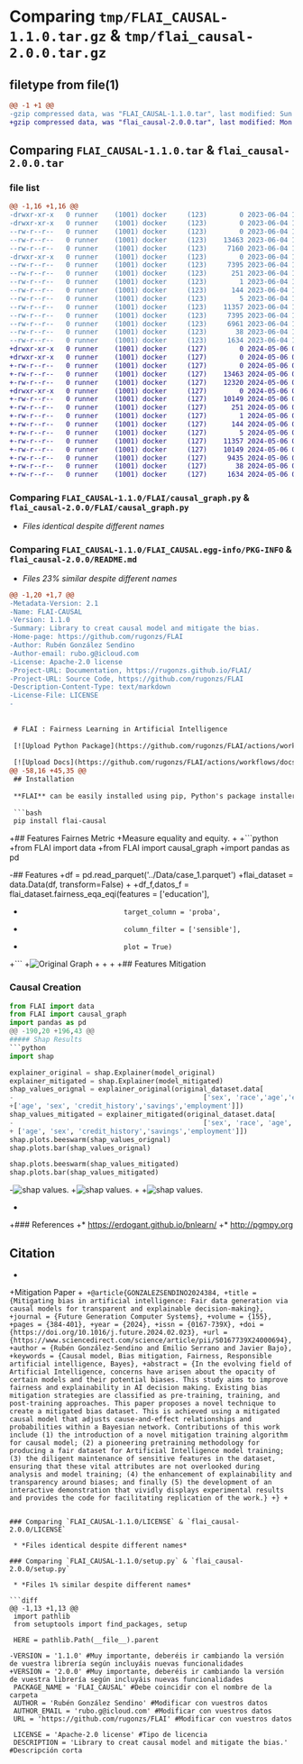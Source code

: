 # Comparing `tmp/FLAI_CAUSAL-1.1.0.tar.gz` & `tmp/flai_causal-2.0.0.tar.gz`

## filetype from file(1)

```diff
@@ -1 +1 @@
-gzip compressed data, was "FLAI_CAUSAL-1.1.0.tar", last modified: Sun Jun  4 10:48:11 2023, max compression
+gzip compressed data, was "flai_causal-2.0.0.tar", last modified: Mon May  6 01:32:14 2024, max compression
```

## Comparing `FLAI_CAUSAL-1.1.0.tar` & `flai_causal-2.0.0.tar`

### file list

```diff
@@ -1,16 +1,16 @@
-drwxr-xr-x   0 runner    (1001) docker     (123)        0 2023-06-04 10:48:11.913789 FLAI_CAUSAL-1.1.0/
-drwxr-xr-x   0 runner    (1001) docker     (123)        0 2023-06-04 10:48:11.913789 FLAI_CAUSAL-1.1.0/FLAI/
--rw-r--r--   0 runner    (1001) docker     (123)        0 2023-06-04 10:47:59.000000 FLAI_CAUSAL-1.1.0/FLAI/__init__.py
--rw-r--r--   0 runner    (1001) docker     (123)    13463 2023-06-04 10:47:59.000000 FLAI_CAUSAL-1.1.0/FLAI/causal_graph.py
--rw-r--r--   0 runner    (1001) docker     (123)     7160 2023-06-04 10:47:59.000000 FLAI_CAUSAL-1.1.0/FLAI/data.py
-drwxr-xr-x   0 runner    (1001) docker     (123)        0 2023-06-04 10:48:11.913789 FLAI_CAUSAL-1.1.0/FLAI_CAUSAL.egg-info/
--rw-r--r--   0 runner    (1001) docker     (123)     7395 2023-06-04 10:48:11.000000 FLAI_CAUSAL-1.1.0/FLAI_CAUSAL.egg-info/PKG-INFO
--rw-r--r--   0 runner    (1001) docker     (123)      251 2023-06-04 10:48:11.000000 FLAI_CAUSAL-1.1.0/FLAI_CAUSAL.egg-info/SOURCES.txt
--rw-r--r--   0 runner    (1001) docker     (123)        1 2023-06-04 10:48:11.000000 FLAI_CAUSAL-1.1.0/FLAI_CAUSAL.egg-info/dependency_links.txt
--rw-r--r--   0 runner    (1001) docker     (123)      144 2023-06-04 10:48:11.000000 FLAI_CAUSAL-1.1.0/FLAI_CAUSAL.egg-info/requires.txt
--rw-r--r--   0 runner    (1001) docker     (123)        5 2023-06-04 10:48:11.000000 FLAI_CAUSAL-1.1.0/FLAI_CAUSAL.egg-info/top_level.txt
--rw-r--r--   0 runner    (1001) docker     (123)    11357 2023-06-04 10:47:59.000000 FLAI_CAUSAL-1.1.0/LICENSE
--rw-r--r--   0 runner    (1001) docker     (123)     7395 2023-06-04 10:48:11.913789 FLAI_CAUSAL-1.1.0/PKG-INFO
--rw-r--r--   0 runner    (1001) docker     (123)     6961 2023-06-04 10:47:59.000000 FLAI_CAUSAL-1.1.0/README.md
--rw-r--r--   0 runner    (1001) docker     (123)       38 2023-06-04 10:48:11.913789 FLAI_CAUSAL-1.1.0/setup.cfg
--rw-r--r--   0 runner    (1001) docker     (123)     1634 2023-06-04 10:47:59.000000 FLAI_CAUSAL-1.1.0/setup.py
+drwxr-xr-x   0 runner    (1001) docker     (127)        0 2024-05-06 01:32:14.092013 flai_causal-2.0.0/
+drwxr-xr-x   0 runner    (1001) docker     (127)        0 2024-05-06 01:32:14.092013 flai_causal-2.0.0/FLAI/
+-rw-r--r--   0 runner    (1001) docker     (127)        0 2024-05-06 01:32:09.000000 flai_causal-2.0.0/FLAI/__init__.py
+-rw-r--r--   0 runner    (1001) docker     (127)    13463 2024-05-06 01:32:09.000000 flai_causal-2.0.0/FLAI/causal_graph.py
+-rw-r--r--   0 runner    (1001) docker     (127)    12320 2024-05-06 01:32:09.000000 flai_causal-2.0.0/FLAI/data.py
+drwxr-xr-x   0 runner    (1001) docker     (127)        0 2024-05-06 01:32:14.092013 flai_causal-2.0.0/FLAI_CAUSAL.egg-info/
+-rw-r--r--   0 runner    (1001) docker     (127)    10149 2024-05-06 01:32:14.000000 flai_causal-2.0.0/FLAI_CAUSAL.egg-info/PKG-INFO
+-rw-r--r--   0 runner    (1001) docker     (127)      251 2024-05-06 01:32:14.000000 flai_causal-2.0.0/FLAI_CAUSAL.egg-info/SOURCES.txt
+-rw-r--r--   0 runner    (1001) docker     (127)        1 2024-05-06 01:32:14.000000 flai_causal-2.0.0/FLAI_CAUSAL.egg-info/dependency_links.txt
+-rw-r--r--   0 runner    (1001) docker     (127)      144 2024-05-06 01:32:14.000000 flai_causal-2.0.0/FLAI_CAUSAL.egg-info/requires.txt
+-rw-r--r--   0 runner    (1001) docker     (127)        5 2024-05-06 01:32:14.000000 flai_causal-2.0.0/FLAI_CAUSAL.egg-info/top_level.txt
+-rw-r--r--   0 runner    (1001) docker     (127)    11357 2024-05-06 01:32:09.000000 flai_causal-2.0.0/LICENSE
+-rw-r--r--   0 runner    (1001) docker     (127)    10149 2024-05-06 01:32:14.092013 flai_causal-2.0.0/PKG-INFO
+-rw-r--r--   0 runner    (1001) docker     (127)     9435 2024-05-06 01:32:09.000000 flai_causal-2.0.0/README.md
+-rw-r--r--   0 runner    (1001) docker     (127)       38 2024-05-06 01:32:14.092013 flai_causal-2.0.0/setup.cfg
+-rw-r--r--   0 runner    (1001) docker     (127)     1634 2024-05-06 01:32:09.000000 flai_causal-2.0.0/setup.py
```

### Comparing `FLAI_CAUSAL-1.1.0/FLAI/causal_graph.py` & `flai_causal-2.0.0/FLAI/causal_graph.py`

 * *Files identical despite different names*

### Comparing `FLAI_CAUSAL-1.1.0/FLAI_CAUSAL.egg-info/PKG-INFO` & `flai_causal-2.0.0/README.md`

 * *Files 23% similar despite different names*

```diff
@@ -1,20 +1,7 @@
-Metadata-Version: 2.1
-Name: FLAI-CAUSAL
-Version: 1.1.0
-Summary: Library to creat causal model and mitigate the bias.
-Home-page: https://github.com/rugonzs/FLAI
-Author: Rubén González Sendino
-Author-email: rubo.g@icloud.com
-License: Apache-2.0 license
-Project-URL: Documentation, https://rugonzs.github.io/FLAI/
-Project-URL: Source Code, https://github.com/rugonzs/FLAI
-Description-Content-Type: text/markdown
-License-File: LICENSE
-
 
 
 # FLAI : Fairness Learning in Artificial Intelligence
 
 [![Upload Python Package](https://github.com/rugonzs/FLAI/actions/workflows/python-publish.yml/badge.svg)](https://github.com/rugonzs/FLAI/actions/workflows/python-publish.yml)
 
 [![Upload Docs](https://github.com/rugonzs/FLAI/actions/workflows/docs.yml/badge.svg)](https://github.com/rugonzs/FLAI/actions/workflows/docs.yml)
@@ -58,16 +45,35 @@
 ## Installation
 
 **FLAI** can be easily installed using pip, Python's package installer. Open your terminal or command prompt and type the following command:
 
 ```bash
 pip install flai-causal
 ```
+## Features Fairnes Metric
+Measure equality and equity.
+
+```python
+from FLAI import data
+from FLAI import causal_graph
+import pandas as pd
 
-## Features
+df = pd.read_parquet('../Data/case_1.parquet')
+flai_dataset = data.Data(df, transform=False)
+
+df_f,datos_f = flai_dataset.fairness_eqa_eqi(features = ['education'], 
+                              target_column = 'proba', 
+                              column_filter = ['sensible'],
+                              plot = True)
+```
+![Original Graph](https://github.com/rugonzs/FLAI/blob/main/Documents/fairness_metric.svg)
+
+
+
+## Features Mitigation
 
 ### Causal Creation
 
 ```python
 from FLAI import data
 from FLAI import causal_graph
 import pandas as pd
@@ -190,20 +196,43 @@
 ##### Shap Results
 ```python
 import shap
 
 explainer_original = shap.Explainer(model_original)
 explainer_mitigated = shap.Explainer(model_mitigated)
 shap_values_orignal = explainer_original(original_dataset.data[
-                                               ['sex', 'race','age','education']])
+['age', 'sex', 'credit_history','savings','employment']])
 shap_values_mitigated = explainer_mitigated(original_dataset.data[
-                                               ['sex', 'race', 'age','education']])
+ ['age', 'sex', 'credit_history','savings','employment']])
 shap.plots.beeswarm(shap_values_orignal)
 shap.plots.bar(shap_values_orignal)    
 
 shap.plots.beeswarm(shap_values_mitigated)
 shap.plots.bar(shap_values_mitigated)
 
 ```
-![shap values.](https://github.com/rugonzs/FLAI/blob/main/Documents/shap.svg)
+![shap values.](https://github.com/rugonzs/FLAI/blob/main/Documents/shap_o.svg)
+
+![shap values.](https://github.com/rugonzs/FLAI/blob/main/Documents/shap_m.svg)
 
+
+### References
+* https://erdogant.github.io/bnlearn/
+* http://pgmpy.org
 ## Citation
+
+Mitigation Paper
+```
+@article{GONZALEZSENDINO2024384,
+title = {Mitigating bias in artificial intelligence: Fair data generation via causal models for transparent and explainable decision-making},
+journal = {Future Generation Computer Systems},
+volume = {155},
+pages = {384-401},
+year = {2024},
+issn = {0167-739X},
+doi = {https://doi.org/10.1016/j.future.2024.02.023},
+url = {https://www.sciencedirect.com/science/article/pii/S0167739X24000694},
+author = {Rubén González-Sendino and Emilio Serrano and Javier Bajo},
+keywords = {Causal model, Bias mitigation, Fairness, Responsible artificial intelligence, Bayes},
+abstract = {In the evolving field of Artificial Intelligence, concerns have arisen about the opacity of certain models and their potential biases. This study aims to improve fairness and explainability in AI decision making. Existing bias mitigation strategies are classified as pre-training, training, and post-training approaches. This paper proposes a novel technique to create a mitigated bias dataset. This is achieved using a mitigated causal model that adjusts cause-and-effect relationships and probabilities within a Bayesian network. Contributions of this work include (1) the introduction of a novel mitigation training algorithm for causal model; (2) a pioneering pretraining methodology for producing a fair dataset for Artificial Intelligence model training; (3) the diligent maintenance of sensitive features in the dataset, ensuring that these vital attributes are not overlooked during analysis and model training; (4) the enhancement of explainability and transparency around biases; and finally (5) the development of an interactive demonstration that vividly displays experimental results and provides the code for facilitating replication of the work.}
+}
+```
```

### Comparing `FLAI_CAUSAL-1.1.0/LICENSE` & `flai_causal-2.0.0/LICENSE`

 * *Files identical despite different names*

### Comparing `FLAI_CAUSAL-1.1.0/setup.py` & `flai_causal-2.0.0/setup.py`

 * *Files 1% similar despite different names*

```diff
@@ -1,13 +1,13 @@
 import pathlib
 from setuptools import find_packages, setup
 
 HERE = pathlib.Path(__file__).parent
 
-VERSION = '1.1.0' #Muy importante, deberéis ir cambiando la versión de vuestra librería según incluyáis nuevas funcionalidades
+VERSION = '2.0.0' #Muy importante, deberéis ir cambiando la versión de vuestra librería según incluyáis nuevas funcionalidades
 PACKAGE_NAME = 'FLAI_CAUSAL' #Debe coincidir con el nombre de la carpeta 
 AUTHOR = 'Rubén González Sendino' #Modificar con vuestros datos
 AUTHOR_EMAIL = 'rubo.g@icloud.com' #Modificar con vuestros datos
 URL = 'https://github.com/rugonzs/FLAI' #Modificar con vuestros datos
 
 LICENSE = 'Apache-2.0 license' #Tipo de licencia
 DESCRIPTION = 'Library to creat causal model and mitigate the bias.' #Descripción corta
```

